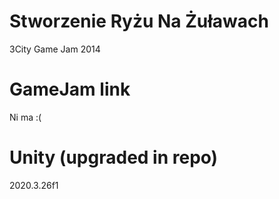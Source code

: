 # Stworzenie Ryżu Na Żuławach
3City Game Jam 2014

# GameJam link
Ni ma :(

# Unity (upgraded in repo)
2020.3.26f1
